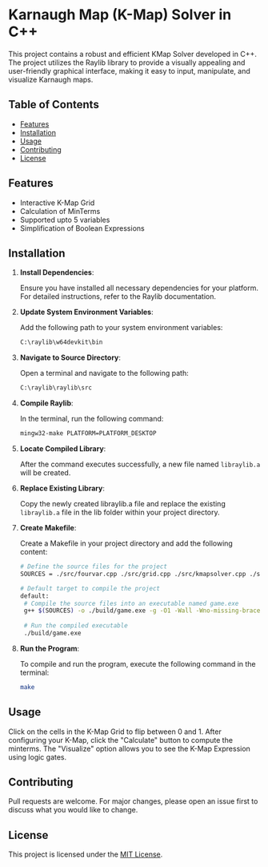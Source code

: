 # Karnaugh Map (K-Map) Solver in C++
This project contains a robust and efficient KMap Solver developed in C++. The project utilizes the Raylib library to provide a visually appealing and user-friendly graphical interface, making it easy to input, manipulate, and visualize Karnaugh maps.

## Table of Contents
- [Features](#features)
- [Installation](#installation)
- [Usage](#usage)
- [Contributing](#contributing)
- [License](#license)

## Features
-  Interactive K-Map Grid
-  Calculation of MinTerms
-  Supported upto 5 variables
-  Simplification of Boolean Expressions

## Installation

1. **Install Dependencies**:

   Ensure you have installed all necessary dependencies for your platform. For detailed instructions, refer to the Raylib documentation.

2. **Update System Environment Variables**:

   Add the following path to your system environment variables:
   ```bash
   C:\raylib\w64devkit\bin

3. **Navigate to Source Directory**:

   Open a terminal and navigate to the following path:
   ```bash
   C:\raylib\raylib\src

4. **Compile Raylib**:

   In the terminal, run the following command:
   ```bash
   mingw32-make PLATFORM=PLATFORM_DESKTOP

5. **Locate Compiled Library**:

   After the command executes successfully, a new file named ```libraylib.a``` will be created.

6. **Replace Existing Library**:

   Copy the newly created libraylib.a file and replace the existing ```libraylib.a``` file in the lib folder within your project directory.

7. **Create Makefile**:

   Create a Makefile in your project directory and add the following content:
   ```bash
   # Define the source files for the project
   SOURCES = ./src/fourvar.cpp ./src/grid.cpp ./src/kmapsolver.cpp ./src/main.cpp ./src/threevar.cpp ./src/twovar.cpp

   # Default target to compile the project
   default:
    # Compile the source files into an executable named game.exe
    g++ $(SOURCES) -o ./build/game.exe -g -O1 -Wall -Wno-missing-braces -I include/ -L lib/ -lraylib -lopengl32 -lgdi32 -lwinmm
    
    # Run the compiled executable
    ./build/game.exe


8. **Run the Program**:

   To compile and run the program, execute the following command in the terminal:
   ```bash
   make
   
## Usage
Click on the cells in the K-Map Grid to flip between 0 and 1. After configuring your K-Map, click the "Calculate" button to compute the minterms. The "Visualize" option allows you to see the K-Map Expression using logic gates.

## Contributing
Pull requests are welcome. For major changes, please open an issue first to discuss what you would like to change.

## License
This project is licensed under the [MIT License](LICENSE).